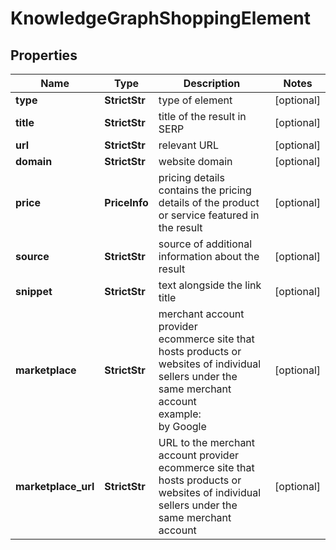 # KnowledgeGraphShoppingElement


## Properties

| Name | Type | Description | Notes |
|------------ | ------------- | ------------- | -------------|
**type** | **StrictStr** | type of element |[optional]|
**title** | **StrictStr** | title of the result in SERP |[optional]|
**url** | **StrictStr** | relevant URL |[optional]|
**domain** | **StrictStr** | website domain |[optional]|
**price** | **PriceInfo** | pricing details<br>contains the pricing details of the product or service featured in the result |[optional]|
**source** | **StrictStr** | source of additional information about the result |[optional]|
**snippet** | **StrictStr** | text alongside the link title |[optional]|
**marketplace** | **StrictStr** | merchant account provider<br>ecommerce site that hosts products or websites of individual sellers under the same merchant account<br>example:<br>by Google |[optional]|
**marketplace_url** | **StrictStr** | URL to the merchant account provider<br>ecommerce site that hosts products or websites of individual sellers under the same merchant account |[optional]|